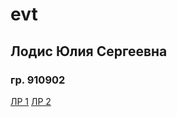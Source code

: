 # evt
## Лодис Юлия Сергеевна
### гр. 910902
[ЛР 1](https://github.com/yuliaLodis/evt/blob/main/%D1%8D%D0%B2%D1%821%D0%BB%D0%B0%D0%B1%D0%B0.pdf)
[ЛР 2](https://github.com/yuliaLodis/evt/blob/main/lr2.md)
